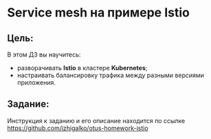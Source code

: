 # Service mesh на примере Istio

## Цель:
В этом ДЗ вы научитесь:
- разворачивать **Istio** в кластере **Kubernetes**;
- настраивать балансировку трафика между разными версиями приложения.

## Задание:
Инструкция к заданию и его описание находится по ссылке https://github.com/izhigalko/otus-homework-istio